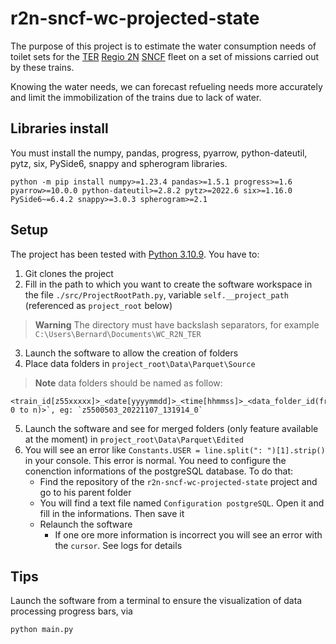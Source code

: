 # r2n-sncf-wc-projected-state
The purpose of this project is to estimate the water consumption needs of toilet sets for the [TER](https://en.wikipedia.org/wiki/Transport_express_r%C3%A9gional) [Regio 2N](https://en.wikipedia.org/wiki/Regio_2N) [SNCF](https://en.wikipedia.org/wiki/SNCF) fleet on a set of missions carried out by these trains.

Knowing the water needs, we can forecast refueling needs more accurately and limit the immobilization of the trains due to lack of water.

## Libraries install
You must install the numpy, pandas, progress, pyarrow, python-dateutil, pytz, six, PySide6, snappy and spherogram libraries.
```
python -m pip install numpy>=1.23.4 pandas>=1.5.1 progress>=1.6 pyarrow>=10.0.0 python-dateutil>=2.8.2 pytz>=2022.6 six>=1.16.0 PySide6~=6.4.2 snappy>=3.0.3 spherogram>=2.1
```

## Setup
The project has been tested with [Python 3.10.9](https://www.python.org/downloads/release/python-3109/).
You have to:
1. Git clones the project
2. Fill in the path to which you want to create the software workspace in the file `./src/ProjectRootPath.py`, variable  `self.__project_path` (referenced as `project_root` below)
> **Warning** The directory must have backslash separators, for example `C:\Users\Bernard\Documents\WC_R2N_TER`
3. Launch the software to allow the creation of folders
4. Place data folders in `project_root\Data\Parquet\Source`
> **Note** data folders should be named as follow: 
```
<train_id[z55xxxxx]>_<date[yyyymmdd]>_<time[hhmmss]>_<data_folder_id(from 0 to n)>`, eg: `z5500503_20221107_131914_0`
```
5. Launch the software and see for merged folders (only feature available at the moment) in `project_root\Data\Parquet\Edited`
6. You will see an error like `Constants.USER = line.split(": ")[1].strip()` in your console. This error is normal. You need to configure the conenction informations of the postgreSQL database. To do that:
   - Find the repository of the `r2n-sncf-wc-projected-state` project and go to his parent folder
   - You will find a text file named `Configuration postgreSQL`. Open it and fill in the informations. Then save it
   - Relaunch the software
     - If one ore more information is incorrect you will see an error with the `cursor`. See logs for details

## Tips
Launch the software from a terminal to ensure the visualization of data processing progress bars, via
```
python main.py
```
